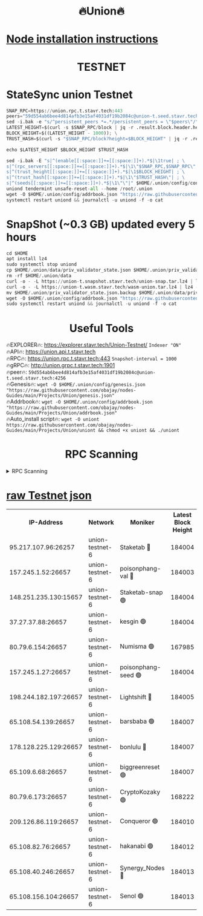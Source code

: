 <h1 align="center"> 🔥Union🔥</h1>

[Node installation instructions](https://github.com/obajay/nodes-Guides/tree/main/Projects/Union)
=

<h1 align="center"> TESTNET</h1>

# StateSync union Testnet
```python
SNAP_RPC=https://union.rpc.t.stavr.tech:443
peers="59d554ab6bee4d814afb3e15af4031df19b2084c@union-t.seed.stavr.tech:4256"
sed -i.bak -e "s/^persistent_peers *=.*/persistent_peers = \"$peers\"/" $HOME/.union/config/config.toml
LATEST_HEIGHT=$(curl -s $SNAP_RPC/block | jq -r .result.block.header.height); \
BLOCK_HEIGHT=$((LATEST_HEIGHT - 1000)); \
TRUST_HASH=$(curl -s "$SNAP_RPC/block?height=$BLOCK_HEIGHT" | jq -r .result.block_id.hash)

echo $LATEST_HEIGHT $BLOCK_HEIGHT $TRUST_HASH

sed -i.bak -E "s|^(enable[[:space:]]+=[[:space:]]+).*$|\1true| ; \
s|^(rpc_servers[[:space:]]+=[[:space:]]+).*$|\1\"$SNAP_RPC,$SNAP_RPC\"| ; \
s|^(trust_height[[:space:]]+=[[:space:]]+).*$|\1$BLOCK_HEIGHT| ; \
s|^(trust_hash[[:space:]]+=[[:space:]]+).*$|\1\"$TRUST_HASH\"| ; \
s|^(seeds[[:space:]]+=[[:space:]]+).*$|\1\"\"|" $HOME/.union/config/config.toml
uniond tendermint unsafe-reset-all --home /root/.union
wget -O $HOME/.union/config/addrbook.json "https://raw.githubusercontent.com/obajay/nodes-Guides/main/Projects/Union/addrbook.json"
systemctl restart uniond && journalctl -u uniond -f -o cat
```
# SnapShot (~0.3 GB) updated every 5 hours
```python
cd $HOME
apt install lz4
sudo systemctl stop uniond
cp $HOME/.union/data/priv_validator_state.json $HOME/.union/priv_validator_state.json.backup
rm -rf $HOME/.union/data
curl -o - -L https://union-t.snapshot.stavr.tech/union-snap.tar.lz4 | lz4 -c -d - | tar -x -C $HOME/.union --strip-components 2
curl -o - -L https://union-t.wasm.stavr.tech/wasm-union.tar.lz4 | lz4 -c -d - | tar -x -C $HOME/.union --strip-components 2
mv $HOME/.union/priv_validator_state.json.backup $HOME/.union/data/priv_validator_state.json
wget -O $HOME/.union/config/addrbook.json "https://raw.githubusercontent.com/obajay/nodes-Guides/main/Projects/Union/addrbook.json"
sudo systemctl restart uniond && journalctl -u uniond -f -o cat
```
 <h1 align="center"> Useful Tools</h1>
 
🔥EXPLORER🔥: https://explorer.stavr.tech/Union-Testnet/        `Indexer "ON"` \
🔥API🔥:      https://union.api.t.stavr.tech \
🔥RPC🔥:      https://union.rpc.t.stavr.tech:443              `Snapshot-interval = 1000` \
🔥gRPC🔥:     http://union.grpc.t.stavr.tech:1901 \
🔥peer🔥:     `59d554ab6bee4d814afb3e15af4031df19b2084c@union-t.seed.stavr.tech:4256` \
🔥Genesis🔥:     `wget -O $HOME/.union/config/genesis.json "https://raw.githubusercontent.com/obajay/nodes-Guides/main/Projects/Union/genesis.json"` \
🔥Addrbook🔥: ```wget -O $HOME/.union/config/addrbook.json "https://raw.githubusercontent.com/obajay/nodes-Guides/main/Projects/Union/addrbook.json"``` \
🔥Auto_install script🔥:  `wget -O uniont https://raw.githubusercontent.com/obajay/nodes-Guides/main/Projects/Union/uniont && chmod +x uniont && ./uniont`

<h1 align="center"> RPC Scanning</h1>

<details>
<summary>RPC Scanning</summary>

<h2 align="center"> We scan nodes in real time every 4 hours. And we provide the final result of RPC endpoints.
We cannot influence the operation of these nodes in any way. </h2>


```python
If Voting Power is higher than 0 --> then the Node is a validator of the network and may be subject to attack and be a potential threat to the chain.
```
```python
We marked such validators with a red symbol
```

</details>

[raw Testnet json](https://rpc-check.uniont.stavr.tech/uniont/rpc-uniont-result.json)
=



<table><tr><th>IP-Address</th><th>Network</th><th>Moniker</th><th>Latest Block Height</th><th>Earliest Block Height</th><th>Catching Up</th><th>Tx Index</th><th>Voting Power</th><th>Scan Time</th></tr><tr><td>95.217.107.96:26257</td><td>union-testnet-6</td><td>Staketab 🔴</td><td>184004</td><td>1</td><td>False</td><td>on</td><td>1000002</td><td>2024-02-25T10:28:57.513418516UTC</td></tr><tr><td>157.245.1.52:26657</td><td>union-testnet-6</td><td>poisonphang-val 🔴</td><td>184003</td><td>1</td><td>False</td><td>on</td><td>1000000</td><td>2024-02-25T10:28:58.212062321UTC</td></tr><tr><td>148.251.235.130:15657</td><td>union-testnet-6</td><td>Staketab-snap 🟢</td><td>184004</td><td>1</td><td>False</td><td>on</td><td>0</td><td>2024-02-25T10:28:58.483322114UTC</td></tr><tr><td>37.27.37.88:26657</td><td>union-testnet-6</td><td>kesgin 🟢</td><td>184004</td><td>1</td><td>False</td><td>on</td><td>0</td><td>2024-02-25T10:28:58.844186017UTC</td></tr><tr><td>80.79.6.154:26657</td><td>union-testnet-6</td><td>Numisma 🟢</td><td>167985</td><td>1</td><td>False</td><td>on</td><td>0</td><td>2024-02-25T10:29:03.361871962UTC</td></tr><tr><td>157.245.1.27:26657</td><td>union-testnet-6</td><td>poisonphang-seed 🟢</td><td>184004</td><td>1</td><td>False</td><td>on</td><td>0</td><td>2024-02-25T10:29:04.096848905UTC</td></tr><tr><td>198.244.182.197:26657</td><td>union-testnet-6</td><td>Lightshift 🔴</td><td>184005</td><td>1</td><td>False</td><td>on</td><td>1000000</td><td>2024-02-25T10:29:06.500710283UTC</td></tr><tr><td>65.108.54.139:26657</td><td>union-testnet-6</td><td>barsbaba 🟢</td><td>184007</td><td>1</td><td>False</td><td>on</td><td>0</td><td>2024-02-25T10:29:17.163443329UTC</td></tr><tr><td>178.128.225.129:26657</td><td>union-testnet-6</td><td>bonlulu 🔴</td><td>184007</td><td>1</td><td>False</td><td>on</td><td>1000000</td><td>2024-02-25T10:29:17.925725637UTC</td></tr><tr><td>65.109.6.68:26657</td><td>union-testnet-6</td><td>biggreenreset 🟢</td><td>184007</td><td>1</td><td>False</td><td>on</td><td>0</td><td>2024-02-25T10:29:18.339322767UTC</td></tr><tr><td>80.79.6.173:26657</td><td>union-testnet-6</td><td>CryptoKozaky 🟢</td><td>168222</td><td>1</td><td>False</td><td>on</td><td>0</td><td>2024-02-25T10:29:20.898669876UTC</td></tr><tr><td>209.126.86.119:26657</td><td>union-testnet-6</td><td>Conqueror 🟢</td><td>184010</td><td>1</td><td>False</td><td>on</td><td>0</td><td>2024-02-25T10:29:40.036734502UTC</td></tr><tr><td>65.108.82.76:26657</td><td>union-testnet-6</td><td>hakanabi 🟢</td><td>184012</td><td>1</td><td>False</td><td>on</td><td>0</td><td>2024-02-25T10:29:46.796611251UTC</td></tr><tr><td>65.108.40.246:26657</td><td>union-testnet-6</td><td>Synergy_Nodes 🔴</td><td>184013</td><td>1</td><td>False</td><td>on</td><td>1000001</td><td>2024-02-25T10:29:53.279250825UTC</td></tr><tr><td>65.108.156.104:26657</td><td>union-testnet-6</td><td>Senol 🟢</td><td>184013</td><td>1</td><td>False</td><td>on</td><td>0</td><td>2024-02-25T10:29:55.782248148UTC</td></tr></table>
